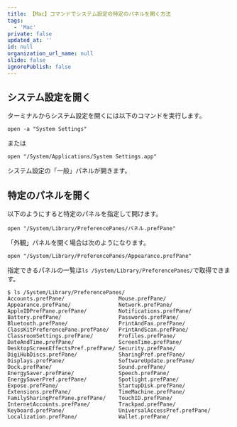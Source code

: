 ```yaml
---
title: 【Mac】コマンドでシステム設定の特定のパネルを開く方法
tags:
  - 'Mac'
private: false
updated_at: ''
id: null
organization_url_name: null
slide: false
ignorePublish: false
---
```


## システム設定を開く

ターミナルからシステム設定を開くには以下のコマンドを実行します。

```terminal
open -a "System Settings"
```

または

```terminal
open "/System/Applications/System Settings.app"
```

システム設定の「一般」パネルが開きます。

## 特定のパネルを開く

以下のようにすると特定のパネルを指定して開けます。

```terminal
open "/System/Library/PreferencePanes/パネル.prefPane"
```

「外観」パネルを開く場合は次のようになります。

```terminal
open "/System/Library/PreferencePanes/Appearance.prefPane"
```

指定できるパネルの一覧は`ls /System/Library/PreferencePanes/`で取得できます。

```terminal
$ ls /System/Library/PreferencePanes/
Accounts.prefPane/                 Mouse.prefPane/
Appearance.prefPane/               Network.prefPane/
AppleIDPrefPane.prefPane/          Notifications.prefPane/
Battery.prefPane/                  Passwords.prefPane/
Bluetooth.prefPane/                PrintAndFax.prefPane/
ClassKitPreferencePane.prefPane/   PrintAndScan.prefPane/
ClassroomSettings.prefPane/        Profiles.prefPane/
DateAndTime.prefPane/              ScreenTime.prefPane/
DesktopScreenEffectsPref.prefPane/ Security.prefPane/
DigiHubDiscs.prefPane/             SharingPref.prefPane/
Displays.prefPane/                 SoftwareUpdate.prefPane/
Dock.prefPane/                     Sound.prefPane/
EnergySaver.prefPane/              Speech.prefPane/
EnergySaverPref.prefPane/          Spotlight.prefPane/
Expose.prefPane/                   StartupDisk.prefPane/
Extensions.prefPane/               TimeMachine.prefPane/
FamilySharingPrefPane.prefPane/    TouchID.prefPane/
InternetAccounts.prefPane/         Trackpad.prefPane/
Keyboard.prefPane/                 UniversalAccessPref.prefPane/
Localization.prefPane/             Wallet.prefPane/

```
